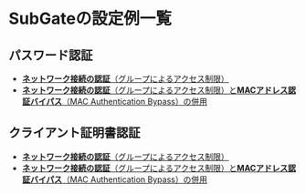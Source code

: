 # SubGateの設定例一覧
## パスワード認証
* [**ネットワーク接続の認証**（グループによるアクセス制限）](networkauth-group-password.md)
* [**ネットワーク接続の認証**（グループによるアクセス制限）と**MACアドレス認証バイパス**（MAC Authentication Bypass）の併用](networkauth-group-mab-password.md)

## クライアント証明書認証
* [**ネットワーク接続の認証**（グループによるアクセス制限）](networkauth-group-cert.md)
* [**ネットワーク接続の認証**（グループによるアクセス制限）と**MACアドレス認証バイパス**（MAC Authentication Bypass）の併用](networkauth-group-mab-cert.md)